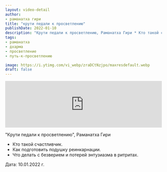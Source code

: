```yaml
---
layout: video-detail
author:
- раманатха гири
title: "крути педали к просветлению"
publishDate: 2022-01-10
description: "Крути педали к просветлению, Раманатха Гири * Кто такой счастливчик. * Как подготовить подушку реинкарнации. * Что делать с безверием и потерей энтузиазма в ритритах.   Дата  10.01.2022 г."
tags: 
- раманатха
- дхарма
- просветление
- путь-к-просветлению

image: https://i.ytimg.com/vi_webp/zraDCtNzjpo/maxresdefault.webp
draft: false
---
```


<iframe width="100%" src="https://www.youtube.com/embed/zraDCtNzjpo" frameborder="0" allowfullscreen=""></iframe> 

 "Крути педали к просветлению", Раманатха Гири

* Кто такой счастливчик.
* Как подготовить подушку реинкарнации.
* Что делать с безверием и потерей энтузиазма в ритритах.

  
 Дата: 10.01.2022 г.

  

 